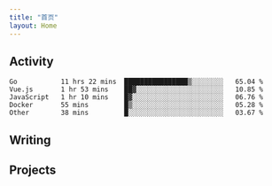 ```yaml
---
title: "首页"
layout: Home
---
```


## Activity
<!--START_SECTION:waka-->
```text
Go           11 hrs 22 mins  ████████████████▒░░░░░░░░   65.04 % 
Vue.js       1 hr 53 mins    ██▓░░░░░░░░░░░░░░░░░░░░░░   10.85 % 
JavaScript   1 hr 10 mins    █▓░░░░░░░░░░░░░░░░░░░░░░░   06.76 % 
Docker       55 mins         █▒░░░░░░░░░░░░░░░░░░░░░░░   05.28 % 
Other        38 mins         █░░░░░░░░░░░░░░░░░░░░░░░░   03.67 % 
```
<!--END_SECTION:waka-->

## Writing
<PindedPosts />

## Projects
<Projects />
